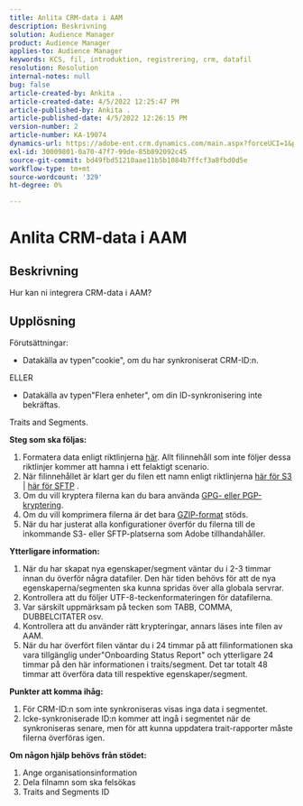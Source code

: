 ```yaml
---
title: Anlita CRM-data i AAM
description: Beskrivning
solution: Audience Manager
product: Audience Manager
applies-to: Audience Manager
keywords: KCS, fil, introduktion, registrering, crm, datafil
resolution: Resolution
internal-notes: null
bug: false
article-created-by: Ankita .
article-created-date: 4/5/2022 12:25:47 PM
article-published-by: Ankita .
article-published-date: 4/5/2022 12:26:15 PM
version-number: 2
article-number: KA-19074
dynamics-url: https://adobe-ent.crm.dynamics.com/main.aspx?forceUCI=1&pagetype=entityrecord&etn=knowledgearticle&id=3464e380-dbb4-ec11-983f-000d3a5d0e57
exl-id: 30009801-0a70-47f7-99de-85b892092c45
source-git-commit: bd49fbd51210aae11b5b1084b7ffcf3a8fbd0d5e
workflow-type: tm+mt
source-wordcount: '329'
ht-degree: 0%

---
```


# Anlita CRM-data i AAM

## Beskrivning

Hur kan ni integrera CRM-data i AAM?

## Upplösning


Förutsättningar:

- Datakälla av typen&quot;cookie&quot;, om du har synkroniserat CRM-ID:n.

ELLER

- Datakälla av typen&quot;Flera enheter&quot;, om din ID-synkronisering inte bekräftas.



Traits and Segments.


<b>Steg som ska följas:</b>

1. Formatera data enligt riktlinjerna [här](https://experienceleague.adobe.com/docs/audience-manager/user-guide/implementation-integration-guides/sending-audience-data/batch-data-transfer-process/inbound-file-contents.html?lang=en). Allt filinnehåll som inte följer dessa riktlinjer kommer att hamna i ett felaktigt scenario.
2. När filinnehållet är klart ger du filen ett namn enligt riktlinjerna [här för S3](https://experienceleague.adobe.com/docs/audience-manager/user-guide/implementation-integration-guides/sending-audience-data/batch-data-transfer-process/inbound-s3-filenames.html?lang=en) | [här för SFTP](https://experienceleague.adobe.com/docs/audience-manager/user-guide/implementation-integration-guides/sending-audience-data/batch-data-transfer-process/inbound-ftp-filenames.html?lang=en) .
3. Om du vill kryptera filerna kan du bara använda [GPG- eller PGP-kryptering](https://experienceleague.adobe.com/docs/audience-manager/user-guide/implementation-integration-guides/sending-audience-data/batch-data-transfer-process/inbound-file-encryption.html?lang=en).
4. Om du vill komprimera filerna är det bara [GZIP-format](https://experienceleague.adobe.com/docs/audience-manager/user-guide/implementation-integration-guides/sending-audience-data/batch-data-transfer-process/inbound-file-compression.html?lang=en) stöds.
5. När du har justerat alla konfigurationer överför du filerna till de inkommande S3- eller SFTP-platserna som Adobe tillhandahåller.


<b>Ytterligare information:</b>

1. När du har skapat nya egenskaper/segment väntar du i 2-3 timmar innan du överför några datafiler. Den här tiden behövs för att de nya egenskaperna/segmenten ska kunna spridas över alla globala servrar.
2. Kontrollera att du följer UTF-8-teckenformateringen för datafilerna.
3. Var särskilt uppmärksam på tecken som TABB, COMMA, DUBBELCITATER osv.
4. Kontrollera att du använder rätt krypteringar, annars läses inte filen av AAM.
5. När du har överfört filen väntar du i 24 timmar på att filinformationen ska vara tillgänglig under&quot;Onboarding Status Report&quot; och ytterligare 24 timmar på den här informationen i traits/segment. Det tar totalt 48 timmar att överföra data till respektive egenskaper/segment.


<b>Punkter att komma ihåg:</b>

1. För CRM-ID:n som inte synkroniseras visas inga data i segmentet.
2. Icke-synkroniserade ID:n kommer att ingå i segmentet när de synkroniseras senare, men för att kunna uppdatera trait-rapporter måste filerna överföras igen.


<b>Om någon hjälp behövs från stödet:</b>

1. Ange organisationsinformation
2. Dela filnamn som ska felsökas
3. Traits and Segments ID
